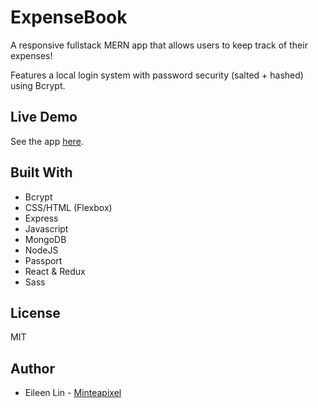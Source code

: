 # ExpenseBook
A responsive fullstack MERN app that allows users to keep track of their expenses!

Features a local login system with password security (salted + hashed) using Bcrypt.

## Live Demo
See the app [here](https://react-expensebook.herokuapp.com/).

## Built With
- Bcrypt
- CSS/HTML (Flexbox)
- Express
- Javascript
- MongoDB
- NodeJS
- Passport
- React & Redux
- Sass

## License
MIT

## Author
* Eileen Lin - [Minteapixel](https://github.com/minteapixel/)
